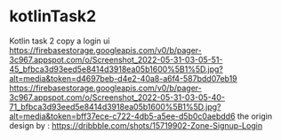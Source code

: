 # kotlinTask2
Kotlin task 2 copy a login ui 
https://firebasestorage.googleapis.com/v0/b/pager-3c967.appspot.com/o/Screenshot_2022-05-31-03-05-51-45_bfbca3d93eed5e8414d3918ea05b1600%5B1%5D.jpg?alt=media&token=d4697beb-d4e2-40a8-a6f4-587bdd07eb19
https://firebasestorage.googleapis.com/v0/b/pager-3c967.appspot.com/o/Screenshot_2022-05-31-03-05-40-71_bfbca3d93eed5e8414d3918ea05b1600%5B1%5D.jpg?alt=media&token=bff37ece-c722-4db5-a5ee-d5b0c0aebdd6
the origin design by : https://dribbble.com/shots/15719902-Zone-Signup-Login 
